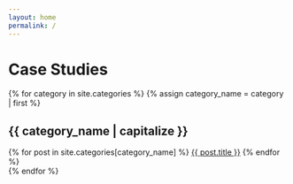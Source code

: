 ```yaml
---
layout: home
permalink: /
---
```

<h1>Case Studies</h1>
{% for category in site.categories %}
{% assign category_name = category | first %}
<h2>{{ category_name | capitalize }}</h2>
  <div>
  {% for post in site.categories[category_name] %}
    <a href="{{ post.url }}">{{ post.title }}</a>
  {% endfor %}
  </div>
{% endfor %}